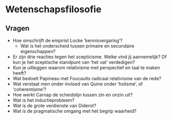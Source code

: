 # Wetenschapsfilosofie

## Vragen

- Hoe omschrijft de empirist Locke ‘kennisvergaring’?
  - Wat is het onderscheid tussen primaire en secundaire eigenschappen?
- Er zijn drie reacties tegen het scepticisme. Welke vind jij aannemelijk? Of kun je het sceptische standpunt van ‘het vat’ verdedigen?
- Kun je uitleggen waarom relativisme met perspectief en taal te maken heeft?
- Wat bedoelt Papineau met Foucaults radicaal relativisme van de rede?
- Wat verstaat men onder invloed van Quine onder ‘holisme’, of ‘coherentisme’?
- Hoe werkt Carnap de scheidslijn tussen zin en onzin uit?
- Wat is het inductieprobleem?
- Wat is de grote verdienste van Diderot?
- Wat is de pragmatische omgang met het begrip waarheid?
